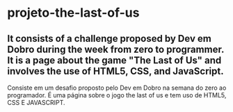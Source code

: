 # projeto-the-last-of-us
It consists of a challenge proposed by Dev em Dobro during the week from zero to programmer. It is a page about the game "The Last of Us" and involves the use of HTML5, CSS, and JavaScript.
-
Consiste em um desafio proposto pelo Dev em Dobro na semana do zero ao programador. É uma página sobre o jogo the last of us e tem uso de HTML5, CSS E JAVASCRIPT. 
